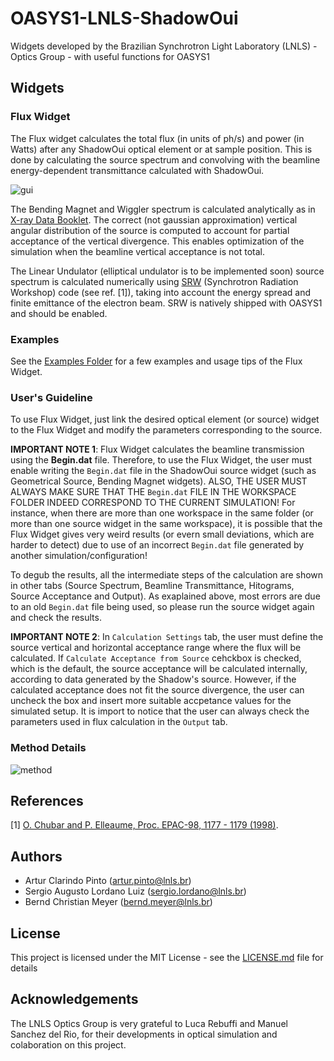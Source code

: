 # OASYS1-LNLS-ShadowOui
Widgets developed by the Brazilian Synchrotron Light Laboratory (LNLS) - Optics Group - with useful functions for OASYS1 

## Widgets

### Flux Widget
The Flux widget calculates the total flux (in units of ph/s) and power (in Watts) after any ShadowOui optical element or at sample position. This is done by calculating the source spectrum and convolving with the beamline energy-dependent transmittance calculated with ShadowOui.

![gui](https://github.com/oasys-lnls-kit/OASYS1-LNLS-ShadowOui/blob/master/images/FluxWidgetGUI.png "GUI")

The Bending Magnet and Wiggler spectrum is calculated analytically as in [X-ray Data Booklet](http://xdb.lbl.gov/). The correct (not gaussian approximation) vertical angular distribution of the source is computed to account for partial acceptance of the vertical divergence. This enables optimization of the simulation when the beamline vertical acceptance is not total. 

The Linear Undulator (elliptical undulator is to be implemented soon) source spectrum is calculated numerically using [SRW](https://github.com/ochubar/SRW) (Synchrotron Radiation Workshop) code (see ref. [1]), taking into account the energy spread and finite emittance of the electron beam. SRW is natively shipped with OASYS1 and should be enabled.

### Examples 

See the [Examples Folder](examples) for a few examples and usage tips of the Flux Widget.

### User's Guideline

To use Flux Widget, just link the desired optical element (or source) widget to the Flux Widget and modify the parameters corresponding to the source.

**IMPORTANT NOTE 1**: Flux Widget calculates the beamline transmission using the **Begin.dat** file. Therefore, to use the Flux Widget, the user must enable writing the `Begin.dat` file in the ShadowOui source widget (such as Geometrical Source, Bending Magnet widgets). 
ALSO, THE USER MUST ALWAYS MAKE SURE THAT THE `Begin.dat` FILE IN THE WORKSPACE FOLDER INDEED CORRESPOND TO THE CURRENT SIMULATION! For instance, when there are more than one workspace in the same folder (or more than one source widget in the same workspace), it is possible that the Flux Widget gives very weird results (or evern small deviations, which are harder to detect) due to use of an incorrect `Begin.dat` file generated by another simulation/configuration! 

To degub the results, all the intermediate steps of the calculation are shown in other tabs (Source Spectrum, Beamline Transmittance, Hitograms, Source Acceptance and Output). As exaplained above, most errors are due to an old `Begin.dat` file being used, so please run the source widget again and check the results.

**IMPORTANT NOTE 2**: In `Calculation Settings` tab, the user must define the source vertical and horizontal acceptance range where the flux will be calculated. If `Calculate Acceptance from Source` cehckbox is checked, which is the default, the source acceptance will be calculated internally, according to data generated by the Shadow's source. However, if the calculated acceptance does not fit the source divergence, the user can uncheck the box and insert more suitable accpetance values for the simulated setup. It is import to notice that the user can always check the parameters used in flux calculation in the `Output` tab.

### Method Details

![method](https://github.com/oasys-lnls-kit/OASYS1-LNLS-ShadowOui/blob/master/images/flux_method.png "Flux Method")

## References

[1] [O. Chubar and P. Elleaume, Proc. EPAC-98, 1177 - 1179 (1998)](https://accelconf.web.cern.ch/AccelConf/e98/PAPERS/THP01G.PDF).

## Authors

- Artur Clarindo Pinto (artur.pinto@lnls.br)
- Sergio Augusto Lordano Luiz (sergio.lordano@lnls.br)
- Bernd Christian Meyer (bernd.meyer@lnls.br)

## License

This project is licensed under the MIT License - see the [LICENSE.md](LICENSE.md) file for details

## Acknowledgements

The LNLS Optics Group is very grateful to Luca Rebuffi and Manuel Sanchez del Rio, for their developments in optical simulation and colaboration on this project. 

